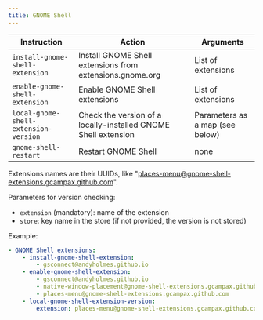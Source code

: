 ```yaml
---
title: GNOME Shell
---
```


| Instruction                           | Action                                                         | Arguments                       |
| ------------------------------------- | -------------------------------------------------------------- | ------------------------------- |
| `install-gnome-shell-extension`       | Install GNOME Shell extensions from extensions.gnome.org       | List of extensions              |
| `enable-gnome-shell-extension`        | Enable GNOME Shell extensions                                  | List of extensions              |
| `local-gnome-shell-extension-version` | Check the version of a locally-installed GNOME Shell extension | Parameters as a map (see below) |
| `gnome-shell-restart`                 | Restart GNOME Shell                                            | none                            |

Extensions names are their UUIDs, like "places-menu@gnome-shell-extensions.gcampax.github.com".

Parameters for version checking:

- `extension` (mandatory): name of the extension
- `store`: key name in the store (if not provided, the version is not stored)

Example:

```yaml
- GNOME Shell extensions:
    - install-gnome-shell-extension:
        - gsconnect@andyholmes.github.io
    - enable-gnome-shell-extension:
        - gsconnect@andyholmes.github.io
        - native-window-placement@gnome-shell-extensions.gcampax.github.com
        - places-menu@gnome-shell-extensions.gcampax.github.com
    - local-gnome-shell-extension-version:
        extension: places-menu@gnome-shell-extensions.gcampax.github.com
```
